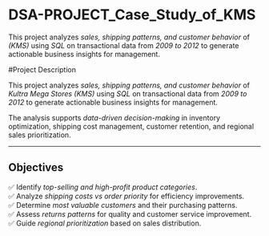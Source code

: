 # DSA-PROJECT_Case_Study_of_KMS
This project analyzes *sales, shipping patterns, and customer behavior* of *(KMS)* using *SQL* on transactional data from *2009 to 2012* to generate actionable business insights for management.  

#Project Description

This project analyzes *sales, shipping patterns, and customer behavior* of *Kultra Mega Stores (KMS)* using *SQL* on transactional data from *2009 to 2012* to generate actionable business insights for management.

The analysis supports *data-driven decision-making* in inventory optimization, shipping cost management, customer retention, and regional sales prioritization.

---

## Objectives

✅ Identify *top-selling and high-profit product categories*.  
✅ Analyze *shipping costs vs order priority* for efficiency improvements.  
✅ Determine *most valuable customers* and their purchasing patterns.  
✅ Assess *returns patterns* for quality and customer service improvement.  
✅ Guide *regional prioritization* based on sales distribution.

